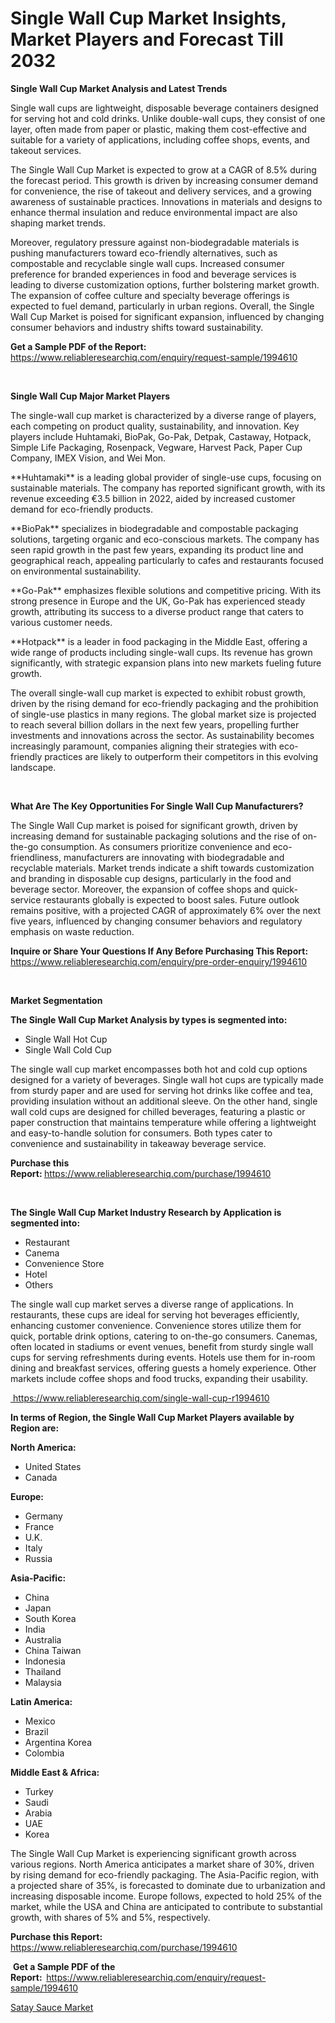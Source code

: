 <p><h1>Single Wall Cup Market Insights, Market Players and Forecast Till 2032</h1></p><p><strong>Single Wall Cup Market Analysis and Latest Trends</strong></p>
<p><p>Single wall cups are lightweight, disposable beverage containers designed for serving hot and cold drinks. Unlike double-wall cups, they consist of one layer, often made from paper or plastic, making them cost-effective and suitable for a variety of applications, including coffee shops, events, and takeout services. </p><p>The Single Wall Cup Market is expected to grow at a CAGR of 8.5% during the forecast period. This growth is driven by increasing consumer demand for convenience, the rise of takeout and delivery services, and a growing awareness of sustainable practices. Innovations in materials and designs to enhance thermal insulation and reduce environmental impact are also shaping market trends. </p><p>Moreover, regulatory pressure against non-biodegradable materials is pushing manufacturers toward eco-friendly alternatives, such as compostable and recyclable single wall cups. Increased consumer preference for branded experiences in food and beverage services is leading to diverse customization options, further bolstering market growth. The expansion of coffee culture and specialty beverage offerings is expected to fuel demand, particularly in urban regions. Overall, the Single Wall Cup Market is poised for significant expansion, influenced by changing consumer behaviors and industry shifts toward sustainability.</p></p>
<p><strong>Get a Sample PDF of the Report:&nbsp;</strong> <a href="https://www.reliableresearchiq.com/enquiry/request-sample/1994610?utm_campaign=3513&utm_medium=2&utm_source=Github&utm_content=ia&utm_term=05042025&utm_id=single-wall-cup">https://www.reliableresearchiq.com/enquiry/request-sample/1994610</a></p>
<p>&nbsp;</p>
<p><strong>Single Wall Cup Major Market Players</strong></p>
<p><p>The single-wall cup market is characterized by a diverse range of players, each competing on product quality, sustainability, and innovation. Key players include Huhtamaki, BioPak, Go-Pak, Detpak, Castaway, Hotpack, Simple Life Packaging, Rosenpack, Vegware, Harvest Pack, Paper Cup Company, IMEX Vision, and Wei Mon.</p><p>**Huhtamaki** is a leading global provider of single-use cups, focusing on sustainable materials. The company has reported significant growth, with its revenue exceeding €3.5 billion in 2022, aided by increased customer demand for eco-friendly products.</p><p>**BioPak** specializes in biodegradable and compostable packaging solutions, targeting organic and eco-conscious markets. The company has seen rapid growth in the past few years, expanding its product line and geographical reach, appealing particularly to cafes and restaurants focused on environmental sustainability.</p><p>**Go-Pak** emphasizes flexible solutions and competitive pricing. With its strong presence in Europe and the UK, Go-Pak has experienced steady growth, attributing its success to a diverse product range that caters to various customer needs.</p><p>**Hotpack** is a leader in food packaging in the Middle East, offering a wide range of products including single-wall cups. Its revenue has grown significantly, with strategic expansion plans into new markets fueling future growth.</p><p>The overall single-wall cup market is expected to exhibit robust growth, driven by the rising demand for eco-friendly packaging and the prohibition of single-use plastics in many regions. The global market size is projected to reach several billion dollars in the next few years, propelling further investments and innovations across the sector. As sustainability becomes increasingly paramount, companies aligning their strategies with eco-friendly practices are likely to outperform their competitors in this evolving landscape.</p></p>
<p>&nbsp;</p>
<p><strong>What Are The Key Opportunities For Single Wall Cup Manufacturers?</strong></p>
<p><p>The Single Wall Cup market is poised for significant growth, driven by increasing demand for sustainable packaging solutions and the rise of on-the-go consumption. As consumers prioritize convenience and eco-friendliness, manufacturers are innovating with biodegradable and recyclable materials. Market trends indicate a shift towards customization and branding in disposable cup designs, particularly in the food and beverage sector. Moreover, the expansion of coffee shops and quick-service restaurants globally is expected to boost sales. Future outlook remains positive, with a projected CAGR of approximately 6% over the next five years, influenced by changing consumer behaviors and regulatory emphasis on waste reduction.</p></p>
<p><strong>Inquire or Share Your Questions If Any Before Purchasing This Report:</strong> <a href="https://www.reliableresearchiq.com/enquiry/pre-order-enquiry/1994610?utm_campaign=3513&utm_medium=2&utm_source=Github&utm_content=ia&utm_term=05042025&utm_id=single-wall-cup">https://www.reliableresearchiq.com/enquiry/pre-order-enquiry/1994610</a></p>
<p>&nbsp;</p>
<p><strong>Market Segmentation</strong></p>
<p><strong>The Single Wall Cup Market Analysis by types is segmented into:</strong></p>
<p><ul><li>Single Wall Hot Cup</li><li>Single Wall Cold Cup</li></ul></p>
<p><p>The single wall cup market encompasses both hot and cold cup options designed for a variety of beverages. Single wall hot cups are typically made from sturdy paper and are used for serving hot drinks like coffee and tea, providing insulation without an additional sleeve. On the other hand, single wall cold cups are designed for chilled beverages, featuring a plastic or paper construction that maintains temperature while offering a lightweight and easy-to-handle solution for consumers. Both types cater to convenience and sustainability in takeaway beverage service.</p></p>
<p><strong>Purchase this Report:&nbsp;</strong><a href="https://www.reliableresearchiq.com/purchase/1994610?utm_campaign=3513&utm_medium=2&utm_source=Github&utm_content=ia&utm_term=05042025&utm_id=single-wall-cup">https://www.reliableresearchiq.com/purchase/1994610</a></p>
<p>&nbsp;</p>
<p><strong>The Single Wall Cup Market Industry Research by Application is segmented into:</strong></p>
<p><ul><li>Restaurant</li><li>Canema</li><li>Convenience Store</li><li>Hotel</li><li>Others</li></ul></p>
<p><p>The single wall cup market serves a diverse range of applications. In restaurants, these cups are ideal for serving hot beverages efficiently, enhancing customer convenience. Convenience stores utilize them for quick, portable drink options, catering to on-the-go consumers. Canemas, often located in stadiums or event venues, benefit from sturdy single wall cups for serving refreshments during events. Hotels use them for in-room dining and breakfast services, offering guests a homely experience. Other markets include coffee shops and food trucks, expanding their usability.</p></p>
<p><a href="https://www.reliableresearchiq.com/single-wall-cup-r1994610?utm_campaign=3513&utm_medium=2&utm_source=Github&utm_content=ia&utm_term=05042025&utm_id=single-wall-cup">&nbsp;https://www.reliableresearchiq.com/single-wall-cup-r1994610</a></p>
<p><strong>In terms of Region, the Single Wall Cup Market Players available by Region are:</strong></p>
<p>
    <p> <strong> North America: </strong>
        <ul>
            <li>United States</li>
            <li>Canada</li>
        </ul>
        </p> 
    <p> <strong> Europe: </strong>
        <ul>
            <li>Germany</li>
            <li>France</li>
            <li>U.K.</li>
            <li>Italy</li>
            <li>Russia</li>
        </ul>
        </p> 
    <p> <strong> Asia-Pacific: </strong>
        <ul>
            <li>China</li>
            <li>Japan</li>
            <li>South Korea</li>
            <li>India</li>
            <li>Australia</li>
            <li>China Taiwan</li>
            <li>Indonesia</li>
            <li>Thailand</li>
            <li>Malaysia</li>
        </ul>
        </p> 
    <p> <strong> Latin America: </strong>
        <ul>
            <li>Mexico</li>
            <li>Brazil</li>
            <li>Argentina Korea</li>
            <li>Colombia</li>
        </ul>
        </p> 
    <p> <strong> Middle East & Africa: </strong>
        <ul>
            <li>Turkey</li>
            <li>Saudi</li>
            <li>Arabia</li>
            <li>UAE</li>
            <li>Korea</li>
        </ul>
    </p>
    </p>
<p><p>The Single Wall Cup Market is experiencing significant growth across various regions. North America anticipates a market share of 30%, driven by rising demand for eco-friendly packaging. The Asia-Pacific region, with a projected share of 35%, is forecasted to dominate due to urbanization and increasing disposable income. Europe follows, expected to hold 25% of the market, while the USA and China are anticipated to contribute to substantial growth, with shares of 5% and 5%, respectively.</p></p>
<p><strong>Purchase this Report: </strong><a href="https://www.reliableresearchiq.com/purchase/1994610?utm_campaign=3513&utm_medium=2&utm_source=Github&utm_content=ia&utm_term=05042025&utm_id=single-wall-cup">https://www.reliableresearchiq.com/purchase/1994610</a></p>
<p>&nbsp;<strong>Get a Sample PDF of the Report:&nbsp;&nbsp;</strong><a href="https://www.reliableresearchiq.com/enquiry/request-sample/1994610?utm_campaign=3513&utm_medium=2&utm_source=Github&utm_content=ia&utm_term=05042025&utm_id=single-wall-cup">https://www.reliableresearchiq.com/enquiry/request-sample/1994610</a></p>
<p><strong></strong></p>
<p><p><a href="https://github.com/shamstirroc7/Market-Research-Report-List-1/blob/main/satay-sauce-market.md?utm_campaign=3513&utm_medium=2&utm_source=Github&utm_content=ia&utm_term=05042025&utm_id=single-wall-cup">Satay Sauce Market</a></p></p>